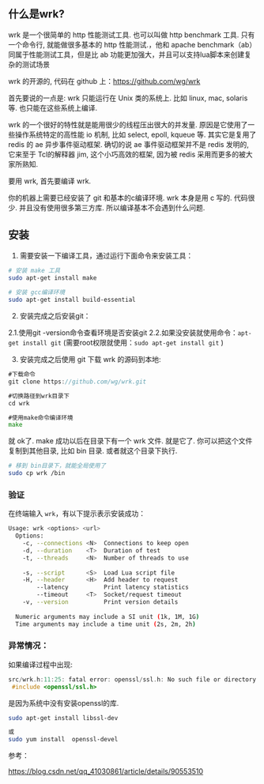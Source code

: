 ## 什么是wrk?
wrk 是一个很简单的 http 性能测试工具. 也可以叫做 http benchmark 工具. 只有一个命令行, 就能做很多基本的 http 性能测试.，他和 apache benchmark（ab）同属于性能测试工具，但是比 ab 功能更加强大，并且可以支持lua脚本来创建复杂的测试场景

wrk 的开源的, 代码在 github 上：https://github.com/wg/wrk

首先要说的一点是: wrk 只能运行在 Unix 类的系统上. 比如 linux, mac, solaris 等. 也只能在这些系统上编译. 

wrk 的一个很好的特性就是能用很少的线程压出很大的并发量. 原因是它使用了一些操作系统特定的高性能 io 机制, 比如 select, epoll, kqueue 等. 其实它是复用了 redis 的 ae 异步事件驱动框架.  确切的说 ae 事件驱动框架并不是 redis 发明的, 它来至于 Tcl的解释器 jim, 这个小巧高效的框架, 因为被 redis 采用而更多的被大家所熟知.

要用 wrk, 首先要编译 wrk.

你的机器上需要已经安装了 git 和基本的c编译环境. wrk 本身是用 c 写的. 代码很少. 并且没有使用很多第三方库.  所以编译基本不会遇到什么问题.

## 安装
1. 需要安装一下编译工具，通过运行下面命令来安装工具：

```sh
# 安装 make 工具
sudo apt-get install make
 
# 安装 gcc编译环境
sudo apt-get install build-essential
```
2. 安装完成之后安装git：

2.1.使用git -version命令查看环境是否安装git
2.2.如果没安装就使用命令：`apt-get install git` (需要root权限就使用：`sudo apt-get install git` )

3. 安装完成之后使用 git 下载 wrk 的源码到本地:

```go
#下载命令
git clone https://github.com/wg/wrk.git 

#切换路径到wrk目录下
cd wrk  

#使用make命令编译环境
make  
```

就 ok了. 
make 成功以后在目录下有一个 wrk 文件. 就是它了. 你可以把这个文件复制到其他目录, 比如 bin 目录. 或者就这个目录下执行. 

```sh
# 移到 bin目录下，就能全局使用了
sudo cp wrk /bin
```

### 验证
在终端输入 `wrk`，有以下提示表示安装成功：
```sh
Usage: wrk <options> <url>                            
  Options:                                            
    -c, --connections <N>  Connections to keep open   
    -d, --duration    <T>  Duration of test           
    -t, --threads     <N>  Number of threads to use   
                                                      
    -s, --script      <S>  Load Lua script file       
    -H, --header      <H>  Add header to request      
        --latency          Print latency statistics   
        --timeout     <T>  Socket/request timeout     
    -v, --version          Print version details      
                                                      
  Numeric arguments may include a SI unit (1k, 1M, 1G)
  Time arguments may include a time unit (2s, 2m, 2h)
```
### 异常情况：
如果编译过程中出现:
```c 
src/wrk.h:11:25: fatal error: openssl/ssl.h: No such file or directory  
 #include <openssl/ssl.h>  
```

是因为系统中没有安装openssl的库. 

```sh
sudo apt-get install libssl-dev 

或
sudo yum install  openssl-devel 
```


参考：

https://blog.csdn.net/qq_41030861/article/details/90553510